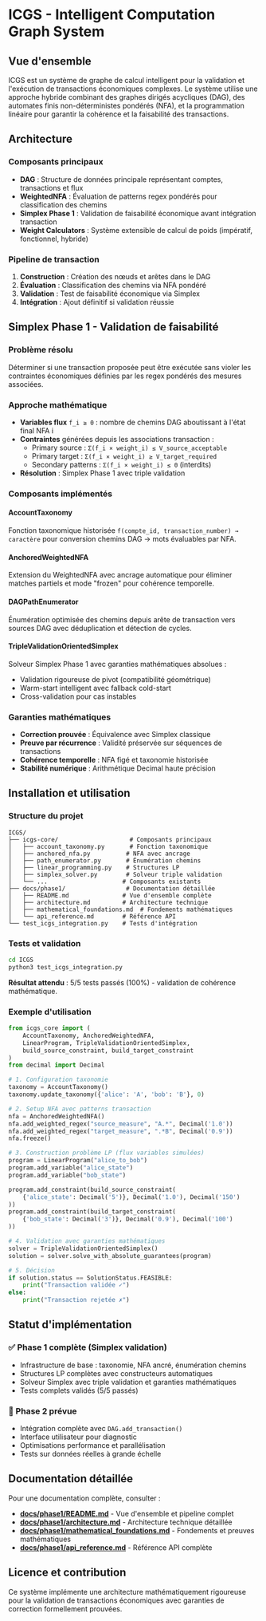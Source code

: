 # ICGS - Intelligent Computation Graph System

## Vue d'ensemble

ICGS est un système de graphe de calcul intelligent pour la validation et l'exécution de transactions économiques complexes. Le système utilise une approche hybride combinant des graphes dirigés acycliques (DAG), des automates finis non-déterministes pondérés (NFA), et la programmation linéaire pour garantir la cohérence et la faisabilité des transactions.

## Architecture

### Composants principaux
- **DAG** : Structure de données principale représentant comptes, transactions et flux
- **WeightedNFA** : Évaluation de patterns regex pondérés pour classification des chemins
- **Simplex Phase 1** : Validation de faisabilité économique avant intégration transaction
- **Weight Calculators** : Système extensible de calcul de poids (impératif, fonctionnel, hybride)

### Pipeline de transaction
1. **Construction** : Création des nœuds et arêtes dans le DAG
2. **Évaluation** : Classification des chemins via NFA pondéré  
3. **Validation** : Test de faisabilité économique via Simplex
4. **Intégration** : Ajout définitif si validation réussie

## Simplex Phase 1 - Validation de faisabilité

### Problème résolu
Déterminer si une transaction proposée peut être exécutée sans violer les contraintes économiques définies par les regex pondérés des mesures associées.

### Approche mathématique
- **Variables flux** `f_i ≥ 0` : nombre de chemins DAG aboutissant à l'état final NFA i
- **Contraintes** générées depuis les associations transaction :
  - Primary source : `Σ(f_i × weight_i) ≤ V_source_acceptable`
  - Primary target : `Σ(f_i × weight_i) ≥ V_target_required`  
  - Secondary patterns : `Σ(f_i × weight_i) ≤ 0` (interdits)
- **Résolution** : Simplex Phase 1 avec triple validation

### Composants implémentés

#### AccountTaxonomy
Fonction taxonomique historisée `f(compte_id, transaction_number) → caractère` pour conversion chemins DAG → mots évaluables par NFA.

#### AnchoredWeightedNFA  
Extension du WeightedNFA avec ancrage automatique pour éliminer matches partiels et mode "frozen" pour cohérence temporelle.

#### DAGPathEnumerator
Énumération optimisée des chemins depuis arête de transaction vers sources DAG avec déduplication et détection de cycles.

#### TripleValidationOrientedSimplex
Solveur Simplex Phase 1 avec garanties mathématiques absolues :
- Validation rigoureuse de pivot (compatibilité géométrique)
- Warm-start intelligent avec fallback cold-start
- Cross-validation pour cas instables

### Garanties mathématiques
- **Correction prouvée** : Équivalence avec Simplex classique
- **Preuve par récurrence** : Validité préservée sur séquences de transactions  
- **Cohérence temporelle** : NFA figé et taxonomie historisée
- **Stabilité numérique** : Arithmétique Decimal haute précision

## Installation et utilisation

### Structure du projet
```
ICGS/
├── icgs-core/                    # Composants principaux
│   ├── account_taxonomy.py       # Fonction taxonomique
│   ├── anchored_nfa.py          # NFA avec ancrage
│   ├── path_enumerator.py       # Énumération chemins  
│   ├── linear_programming.py    # Structures LP
│   ├── simplex_solver.py        # Solveur triple validation
│   └── ...                     # Composants existants
├── docs/phase1/                 # Documentation détaillée
│   ├── README.md               # Vue d'ensemble complète
│   ├── architecture.md         # Architecture technique
│   ├── mathematical_foundations.md  # Fondements mathématiques
│   └── api_reference.md        # Référence API
└── test_icgs_integration.py    # Tests d'intégration
```

### Tests et validation
```bash
cd ICGS
python3 test_icgs_integration.py
```
**Résultat attendu** : 5/5 tests passés (100%) - validation de cohérence mathématique.

### Exemple d'utilisation
```python
from icgs_core import (
    AccountTaxonomy, AnchoredWeightedNFA, 
    LinearProgram, TripleValidationOrientedSimplex,
    build_source_constraint, build_target_constraint
)
from decimal import Decimal

# 1. Configuration taxonomie
taxonomy = AccountTaxonomy()
taxonomy.update_taxonomy({'alice': 'A', 'bob': 'B'}, 0)

# 2. Setup NFA avec patterns transaction
nfa = AnchoredWeightedNFA()
nfa.add_weighted_regex("source_measure", "A.*", Decimal('1.0'))
nfa.add_weighted_regex("target_measure", ".*B", Decimal('0.9'))
nfa.freeze()

# 3. Construction problème LP (flux variables simulées)
program = LinearProgram("alice_to_bob")
program.add_variable("alice_state")
program.add_variable("bob_state")

program.add_constraint(build_source_constraint(
    {'alice_state': Decimal('5')}, Decimal('1.0'), Decimal('150')
))
program.add_constraint(build_target_constraint(
    {'bob_state': Decimal('3')}, Decimal('0.9'), Decimal('100')
))

# 4. Validation avec garanties mathématiques
solver = TripleValidationOrientedSimplex()
solution = solver.solve_with_absolute_guarantees(program)

# 5. Décision
if solution.status == SolutionStatus.FEASIBLE:
    print("Transaction validée ✓")
else:
    print("Transaction rejetée ✗")
```

## Statut d'implémentation

### ✅ Phase 1 complète (Simplex validation)
- Infrastructure de base : taxonomie, NFA ancré, énumération chemins
- Structures LP complètes avec constructeurs automatiques  
- Solveur Simplex avec triple validation et garanties mathématiques
- Tests complets validés (5/5 passés)

### 🚧 Phase 2 prévue
- Intégration complète avec `DAG.add_transaction()`
- Interface utilisateur pour diagnostic  
- Optimisations performance et parallélisation
- Tests sur données réelles à grande échelle

## Documentation détaillée

Pour une documentation complète, consulter :
- **[docs/phase1/README.md](docs/phase1/README.md)** - Vue d'ensemble et pipeline complet
- **[docs/phase1/architecture.md](docs/phase1/architecture.md)** - Architecture technique détaillée
- **[docs/phase1/mathematical_foundations.md](docs/phase1/mathematical_foundations.md)** - Fondements et preuves mathématiques  
- **[docs/phase1/api_reference.md](docs/phase1/api_reference.md)** - Référence API complète

## Licence et contribution

Ce système implémente une architecture mathématiquement rigoureuse pour la validation de transactions économiques avec garanties de correction formellement prouvées.